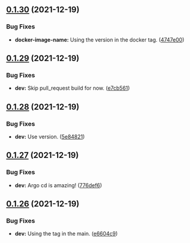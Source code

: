 ## [0.1.30](https://github.com/polinchw/hello-github-webhook/compare/v0.1.29...v0.1.30) (2021-12-19)


### Bug Fixes

* **docker-image-name:** Using the version in the docker tag. ([4747e00](https://github.com/polinchw/hello-github-webhook/commit/4747e007c3be4274b396d98da45ba6d98aa1b767))



## [0.1.29](https://github.com/polinchw/hello-github-webhook/compare/v0.1.28...v0.1.29) (2021-12-19)


### Bug Fixes

* **dev:** Skip pull_request build for now. ([e7cb561](https://github.com/polinchw/hello-github-webhook/commit/e7cb561a5ffc9f386dc8d7bcbd15f891ba5e9919))



## [0.1.28](https://github.com/polinchw/hello-github-webhook/compare/v0.1.27...v0.1.28) (2021-12-19)


### Bug Fixes

* **dev:** Use version. ([5e84821](https://github.com/polinchw/hello-github-webhook/commit/5e84821e35ec7e26e933aef68f091b3b379828d7))



## [0.1.27](https://github.com/polinchw/hello-github-webhook/compare/v0.1.26...v0.1.27) (2021-12-19)


### Bug Fixes

* **dev:** Argo cd is amazing! ([776def6](https://github.com/polinchw/hello-github-webhook/commit/776def61587ed71a9cb1cfac3579adc532b042fd))



## [0.1.26](https://github.com/polinchw/hello-github-webhook/compare/v0.1.25...v0.1.26) (2021-12-19)


### Bug Fixes

* **dev:** Using the tag in the main. ([e6604c9](https://github.com/polinchw/hello-github-webhook/commit/e6604c96af96ea1e024d2699db964afc41001ebf))



